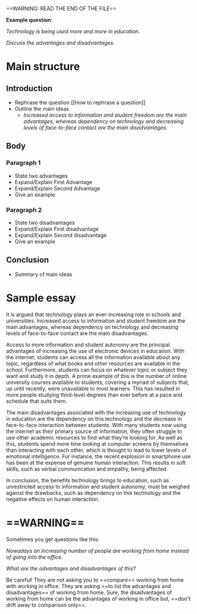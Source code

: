 ==WARNING: READ THE END OF THE FILE==

**Example question**:

*Technology is being used more and more in education.*

*Discuss the advantages and disadvantages.*

# Main structure

## Introduction

- Rephrase the question [[How to rephrase a question]]
- Outline the main ideas
	- *Increased access to information and student freedom are the main advantages, whereas dependency on technology and decreasing levels of face-to-face contact are the main disadvantages.*

## Body
### Paragraph 1 

- State two advantages
- Expand/Explain First Advantage
- Expand/Explain Second Advantage
- Give an example
### Paragraph 2 

- State two disadvantages
- Expand/Explain First disadvantage
- Expand/Explain Second disadvantage
- Give an example
## Conclusion

- Summary of main ideas



# Sample essay

It is argued that technology plays an ever-increasing role in schools and universities. Increased access to information and student freedom are the main advantages, whereas dependency on technology and decreasing levels of face-to-face contact are the main disadvantages.

Access to more information and student autonomy are the principal advantages of increasing the use of electronic devices in education. With the internet, students can access all the information available about any topic, regardless of what books and other resources are available in the school. Furthermore, students can focus on whatever topic or subject they want and study it in depth. A prime example of this is the number of online university courses available to students, covering a myriad of subjects that, up until recently, were unavailable to most learners. This has resulted in more people studying third-level degrees than ever before at a pace and schedule that suits them.

The main disadvantages associated with the increasing use of technology in education are the dependency on this technology and the decrease in face-to-face interaction between students. With many students now using the internet as their primary source of information, they often struggle to use other academic resources to find what they’re looking for. As well as this, students spend more time looking at computer screens by themselves than interacting with each other, which is thought to lead to lower levels of emotional intelligence. For instance, the recent explosion in smartphone use has been at the expense of genuine human interaction. This results in soft skills, such as verbal communication and empathy, being affected.

In conclusion, the benefits technology brings to education, such as unrestricted access to information and student autonomy, must be weighed against the drawbacks, such as dependency on this technology and the negative effects on human interaction.


# ==WARNING==

Sometimes you get questions like this: 

*Nowadays an increasing number of people are working from home instead of going into the office.*

*What are the advantages and disadvantages of this?*

Be careful! They are not asking you to ==compare== working from home with working in office. They are asking ==to list the advantages and disadvantages== of working from home. Sure, the disadvantages of working from home can be the advantages of working in office but, ==don't drift away to comparison only==.